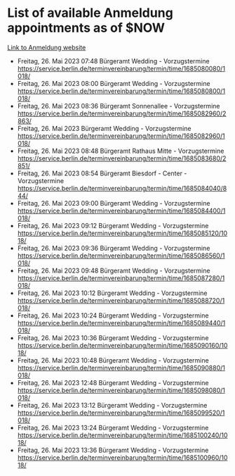 # List of available Anmeldung appointments as of $NOW
[Link to Anmeldung website](https://service.berlin.de/terminvereinbarung/termin/tag.php?termin=1&anliegen[]=120686&dienstleisterlist=122210,122217,327316,122219,327312,122227,327314,122231,327346,122243,327348,122254,122252,329742,122260,329745,122262,329748,122271,327278,122273,327274,122277,327276,330436,122280,327294,122282,327290,122284,327292,122291,327270,122285,327266,122286,327264,122296,327268,150230,329760,122297,327286,122294,327284,122312,329763,122314,329775,122304,327330,122311,327334,122309,327332,317869,122281,327352,122279,329772,122283,122276,327324,122274,327326,122267,329766,122246,327318,122251,327320,122257,327322,122208,327298,122226,327300&herkunft=http%3A%2F%2Fservice.berlin.de%2Fdienstleistung%2F120686%2F)
- Freitag, 26. Mai 2023 07:48 Bürgeramt Wedding - Vorzugstermine https://service.berlin.de/terminvereinbarung/termin/time/1685080080/1018/
- Freitag, 26. Mai 2023 08:00 Bürgeramt Wedding - Vorzugstermine https://service.berlin.de/terminvereinbarung/termin/time/1685080800/1018/
- Freitag, 26. Mai 2023 08:36 Bürgeramt Sonnenallee - Vorzugstermine https://service.berlin.de/terminvereinbarung/termin/time/1685082960/2863/
- Freitag, 26. Mai 2023  Bürgeramt Wedding - Vorzugstermine https://service.berlin.de/terminvereinbarung/termin/time/1685082960/1018/
- Freitag, 26. Mai 2023 08:48 Bürgeramt Rathaus Mitte - Vorzugstermine https://service.berlin.de/terminvereinbarung/termin/time/1685083680/2851/
- Freitag, 26. Mai 2023 08:54 Bürgeramt Biesdorf - Center - Vorzugstermine https://service.berlin.de/terminvereinbarung/termin/time/1685084040/844/
- Freitag, 26. Mai 2023 09:00 Bürgeramt Wedding - Vorzugstermine https://service.berlin.de/terminvereinbarung/termin/time/1685084400/1018/
- Freitag, 26. Mai 2023 09:12 Bürgeramt Wedding - Vorzugstermine https://service.berlin.de/terminvereinbarung/termin/time/1685085120/1018/
- Freitag, 26. Mai 2023 09:36 Bürgeramt Wedding - Vorzugstermine https://service.berlin.de/terminvereinbarung/termin/time/1685086560/1018/
- Freitag, 26. Mai 2023 09:48 Bürgeramt Wedding - Vorzugstermine https://service.berlin.de/terminvereinbarung/termin/time/1685087280/1018/
- Freitag, 26. Mai 2023 10:12 Bürgeramt Wedding - Vorzugstermine https://service.berlin.de/terminvereinbarung/termin/time/1685088720/1018/
- Freitag, 26. Mai 2023 10:24 Bürgeramt Wedding - Vorzugstermine https://service.berlin.de/terminvereinbarung/termin/time/1685089440/1018/
- Freitag, 26. Mai 2023 10:36 Bürgeramt Wedding - Vorzugstermine https://service.berlin.de/terminvereinbarung/termin/time/1685090160/1018/
- Freitag, 26. Mai 2023 10:48 Bürgeramt Wedding - Vorzugstermine https://service.berlin.de/terminvereinbarung/termin/time/1685090880/1018/
- Freitag, 26. Mai 2023 12:48 Bürgeramt Wedding - Vorzugstermine https://service.berlin.de/terminvereinbarung/termin/time/1685098080/1018/
- Freitag, 26. Mai 2023 13:12 Bürgeramt Wedding - Vorzugstermine https://service.berlin.de/terminvereinbarung/termin/time/1685099520/1018/
- Freitag, 26. Mai 2023 13:24 Bürgeramt Wedding - Vorzugstermine https://service.berlin.de/terminvereinbarung/termin/time/1685100240/1018/
- Freitag, 26. Mai 2023 13:36 Bürgeramt Wedding - Vorzugstermine https://service.berlin.de/terminvereinbarung/termin/time/1685100960/1018/
